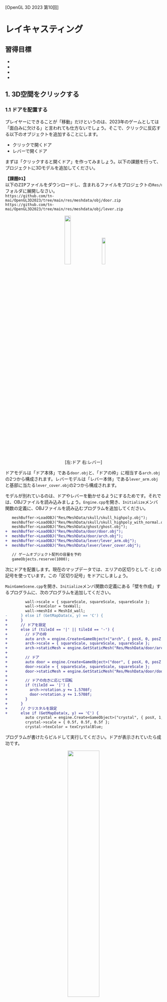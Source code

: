 [OpenGL 3D 2023 第10回]

# レイキャスティング

## 習得目標

* 
* 
* 
* 

## 1. 3D空間をクリックする

### 1.1 ドアを配置する

プレイヤーにできることが「移動」だけというのは、2023年のゲームとしては「面白みに欠ける」と言われても仕方ないでしょう。そこで、クリックに反応する以下のオブジェクトを追加することにします。

* クリックで開くドア
* レバーで開くドア

まずは「クリックすると開くドア」を作ってみましょう。以下の課題を行って、プロジェクトに3Dモデルを追加してください。

<pre class="tnmai_assignment">
<strong>【課題01】</strong>
以下のZIPファイルをダウンロードし、含まれるファイルをプロジェクトの<code>Res/meshdata</code>フォルダに展開しなさい。
<code>https://github.com/tn-mai/OpenGL3D2023/tree/main/res/meshdata/obj/door.zip</code>
<code>https://github.com/tn-mai/OpenGL3D2023/tree/main/res/meshdata/obj/lever.zip</code>
</pre>

<p align="center">
<img src="images/10_obj_door.png" width="20%" />&emsp;&emsp;<img src="images/10_obj_lever.png" width="14.75%" /><br>
[左:ドア 右:レバー]
</p>

ドアモデルは「ドア本体」である`door.obj`と、「ドアの枠」に相当する`arch.obj`の2つから構成されます。レバーモデルは「レバー本体」である`lever_arm.obj`と基部に当たる`lever_cover.obj`の2つから構成されます。

モデルが別れているのは、ドアやレバーを動かせるようにするためです。それでは、OBJファイルを読み込みましょう。`Engine.cpp`を開き、`Initialize`メンバ関数の定義に、OBJファイルを読み込むプログラムを追加してください。

```diff
   meshBuffer->LoadOBJ("Res/MeshData/skull/skull_highpoly.obj");
   meshBuffer->LoadOBJ("Res/MeshData/skull/skull_highpoly_with_normal.obj");
   meshBuffer->LoadOBJ("Res/MeshData/ghost/ghost.obj");
+  meshBuffer->LoadOBJ("Res/MeshData/door/door.obj");
+  meshBuffer->LoadOBJ("Res/MeshData/door/arch.obj");
+  meshBuffer->LoadOBJ("Res/MeshData/lever/lever_arm.obj");
+  meshBuffer->LoadOBJ("Res/MeshData/lever/lever_cover.obj");

   // ゲームオブジェクト配列の容量を予約
   gameObjects.reserve(1000);
```

次にドアを配置します。現在のマップデータでは、エリアの区切りとして`-`と`|`の記号を使っています。この「区切り記号」をドアにしましょう。

`MainGameScene.cpp`を開き、`Initialize`メンバ関数の定義にある「壁を作成」するプログラムに、次のプログラムを追加してください。

```diff
         wall->scale = { squareScale, squareScale, squareScale };
         wall->texColor = texWall;
         wall->meshId = MeshId_wall;
-      } else if (GetMapData(x, y) == 'C') {
+      }
+      // ドアを設定
+      else if (tileId == '|' || tileId == '-') {
+        // ドアの枠
+        auto arch = engine.Create<GameObject>("arch", { posX, 0, posZ });
+        arch->scale = { squareScale, squareScale, squareScale };
+        arch->staticMesh = engine.GetStaticMesh("Res/MeshData/door/arch.obj");
+
+        // ドア
+        auto door = engine.Create<GameObject>("door", { posX, 0, posZ });
+        door->scale = { squareScale, squareScale, squareScale };
+        door->staticMesh = engine.GetStaticMesh("Res/MeshData/door/door.obj");
+
+        // ドアの向きに応じて回転
+        if (tileId == '|') {
+          arch->rotation.y += 1.5708f;
+          door->rotation.y += 1.5708f;
+        }
+      }
+      // クリスタルを設定
+      else if (GetMapData(x, y) == 'C') {
         auto crystal = engine.Create<GameObject>("crystal", { posX, 1, posZ });
         crystal->scale = { 0.5f, 0.5f, 0.5f };
         crystal->texColor = texCrystalBlue;
```

プログラムが書けたらビルドして実行してください。ドアが表示されていたら成功です。

<p align="center">
<img src="images/10_result_0.jpg" width="45%" /><br>
</p>

### 1.2 円周率を定義する

ところで、角度を指定するたびに円周率や、円周率の1/2, 1/4を計算するのは退屈な作業です。そこで、`VecMath.h`に円周率を表す定数を追加しましょう。`VecMath.h`を開き、次のプログラムを追加してください。

```diff
 #ifndef VECMATH_H_INCLUDED
 #define VECMATH_H_INCLUDED
 #include <cmath>
+
+// 円周率
+constexpr float pi = 3.1415926535f;

 struct vec2 { float x, y; };
 struct vec3 { float x, y, z; };
```

ついでに、度数法と弧度法を変換する関数を定義しておきます。180度や90度、45度といった角度は`pi`, `pi / 2`, `pi / 4`なのでまだ分かりやすいのですが、120度は`(pi * 2) / 3`となって直感的ではありません。

そのため、プログラムでも度数法で記述できたほうが、意味が分かりやすくなります。弧度法に変換する関数は`radians`(ラジアンズ, 「弧度数」という意味), 度数法に変換する関数は`degrees`(デグリーズ, 「度数」という意味)という名前にします。

円周率の定義の下に、次のプログラムを追加してください。

```diff
 // 円周率
 constexpr float pi = 3.14159265f;
+
+// 度数法を弧度法に変換
+constexpr float radians(float deg)
+{
+  return deg * pi / 180.0f;
+}
+
+// 弧度法を度数法に変換
+constexpr float degrees(float rad)
+{
+  return rad * 180.0f / pi;
+}

 struct vec2 { float x, y; };
 struct vec3 { float x, y, z; };
```

さっそく、定義した関数を使ってドアの向きを変えるプログラムを書き直しましょう。`MainGameScene.cpp`を開き、ドアを回転させるプログラムを次のように変更してください。

```diff
         // ドアの向きに応じて回転
         if (tileId == '|') {
-          arch->rotation.y += 1.5708f;
-          door->rotation.y += 1.5708f;
+          arch->rotation.y += radians(90);
+          door->rotation.y += radians(90);
         }
       }
       // クリスタルを設定
```

元のプログラムと比べて、「90度回転させている」ことが分かりやすくなりました。

### 1.3 ドアを通れなくする

表示されたドアは幻で、通り抜けることができてしまいます。しかし、通り抜けられないように「壁」と同じ扱いにしてしまうと、ドアを開閉することができません。そこで、コライダーコンポーネントを設定して通り抜けられないようにします。

ドアを設定するプログラムに、コライダーコンポーネントを設定するプログラムを追加してください。

```diff
         auto door = engine.Create<GameObject>("door", { posX, 0, posZ });
         door->scale = { squareScale, squareScale, squareScale };
         door->staticMesh = engine.GetStaticMesh("Res/MeshData/door/door.obj");
+
+        // ドアのコライダーを設定
+        auto collider = door->AddComponent<AabbCollider>();
+        collider->aabb = { { -1, 0, -0.5f }, { 1, 2, 0.5f } };
+        collider->isStatic = true;

         // ドアの向きに応じて回転
         if (tileId == '|') {
           arch->rotation.y += radians(90);
           door->rotation.y += radians(90);
+          collider->aabb = { { -0.5f, 0, -1 }, { 0.5f, 2, 1 } };
         }
       }
```

次に、衝突したコライダー同士が重ならないようにするプログラムを追加します。`Engine.h`を開き、`WorldCollider`構造体の定義に次のプログラムを追加してください。

```diff
   // ワールド座標系のコライダーを表す構造体
   struct WorldCollider
   {
+    // 座標を変更する
+    void AddPosition(const vec3& v) {
+      origin->GetOwner()->position += v;
+      worldAabb.min += v;
+      worldAabb.max += v;
+    }
+
     AabbColliderPtr origin;
     AABB worldAabb;
```

`Engine.cpp`を開き、`HandleWorldColliderCollision`メンバ関数の定義を次のように変更してください。

```diff
 void Engine::HandleWorldColliderCollision(
   WorldColliderList* a, WorldColliderList* b)
 {
   // コライダー単位の衝突判定
-  for (const auto& colA : *a) {
-    for (const auto& colB : *b) {
+  for (auto& colA : *a) {
+    for (auto& colB : *b) {
       // スタティックコライダー同士は衝突しない
       if (colA.origin->isStatic && colB.origin->isStatic) {
```

ここで`const`を削除する理由は、コライダーの座標を変更できるようにするためです。続いて、`colA`と`colB`の二重for文の中に、次のプログラムを追加してください。

```diff
       if (Intersect(colA.worldAabb, colB.worldAabb, penetration)) {
         GameObject* goA = colA.origin->GetOwner();
         GameObject* goB = colB.origin->GetOwner();
+
+        // コライダーが重ならないように座標を調整
+        if ( ! colA.origin->isTrigger && ! colB.origin->isTrigger) {
+          if (colA.origin->isStatic) {
+            // Aは動かないのでBを移動させる
+            colB.AddPosition(penetration);
+          } else if (colB.origin->isStatic) {
+            // Bは動かないのでAを移動させる
+            penetration *= vec3{ -1, -1, -1 };
+            colA.AddPosition(penetration);
+          } else {
+            // AとBを均等に移動させる
+            penetration *= vec3{ 0.5f, 0.5f, 0.5f };
+            colB.AddPosition(penetration);
+            penetration *= vec3{ -1, -1, -1 };
+            colA.AddPosition(penetration);
+          }
+        }
 
         // イベント関数の呼び出し
         goA->OnCollision(colA.origin, colB.origin);
```

衝突判定を行う2つのコライダーについて、少なくとも片方が「トリガー指定」されている場合、重なっても問題はないので座標調整はしません。

トリガーではない場合は、互いに重ならないようにオブジェクトの座標を調整します。また「スタティック指定」されているオブジェクトは衝突によって移動することはないので、「スタティックではないオブジェクト」だけを移動させています。

プログラムが書けたらビルドして実行してください。ドアを通り抜けられなくなっていたら成功です。

<p align="center">
<img src="images/10_result_0.jpg" width="45%" /><br>
</p>

### 1.4 vec3型に演算子オーバーロードを追加する

`vec3`などのベクトル型の値`a`をN倍したいとき、現在は`a *= vec3{ N, N, N }`と書く必要があります。これはあまり分かりやすいとは言えません。そこで、`a *= N`と書けるように演算子オーバーロードを追加します。

`VecMath.h`を開き、次のプログラムを追加してください。

```diff
   return a;
 }
 inline vec3 operator*(const vec3& a, const vec3& b) { vec3 n = a; return n *= b; }
+
+// vec3とfloatの乗算
+inline vec3& operator*=(vec3& a, float b) { return a *= { b, b, b }; }
+inline vec3 operator*(const vec3& a, float b) { vec3 n = a; return n *= b; }
+inline vec3 operator*(float a, const vec3& b) { return b * a; }

 #endif // VECMATH_H_INCLUDED
```

いい機会なので、他の演算子オーバーロードも追加してしまいましょう。以下に「定義する演算子のリスト」を示します。

[x] vec3同士の`+=`, `+`演算子(実装済み)<br>
[x] vec3同士の`*=`, `*`演算子(実装済み)<br>
[x] vec3とfloatの`*=`, `*`演算子(実装済み)<br>
[ ] vec3とfloatの`+=`, `+`演算子<br>
[ ] vec3の単項`-`(たんこうマイナス)演算子<br>
[ ] vec3同士の`-=`, `-`演算子<br>
[ ] vec3とfloatの`-=`, `-`演算子<br>
[ ] vec3同士の`/=`, `/`演算子<br>
[ ] vec3とfloatの`/=`, `/`演算子<br>

それでは「vec3とfloatの`+=`, `+`演算子」から手を付けましょう。vec3同士の加算演算子の定義の下に、次のプログラムを追加してください。

```diff
   return a;
 }
 inline vec3 operator+(const vec3& a, const vec3& b) { vec3 n = a; return n += b; }
+
+// vec3とfloatの加算
+inline vec3& operator+=(vec3& a, float b) { return a += { b, b, b }; }
+inline vec3 operator+(const vec3& a, float b) { vec3 n = a; return n += b; }
+inline vec3 operator+(float a, const vec3& b) { return b + a; }

 // vec3同士の乗算
 inline vec3& operator*=(vec3& a, const vec3& b) 
```

演算子の記号を変えた以外は乗算と同じなので、コピー&ペーストで作成すると簡単です。ただし、書き換え漏れがないように最新の注意を払ってください。

>`Ctrl+F`で書き換えたい演算子記号を検索すると、検索した記号が強調表示(ハイライト)されます。書き換えていない項目が見えるようになるため、書き換え漏れを減らせるでしょう。

次に「vec3の単項`-`(マイナス)演算子」を定義します。単項`-`演算子は、`-42`のように負数を表す演算子です。`vec4`構造体の定義の下に、次のプログラムを追加してください。

```diff
 struct vec2 { float x, y; };
 struct vec3 { float x, y, z; };
 struct vec4 { float x, y, z, w; };
+
+// vec3の単項-演算子
+inline vec3 operator-(const vec3& a) { return { -a.x, -a.y, -a.z }; }

 // vec3同士の加算
 inline vec3& operator+=(vec3& a, const vec3& b)
```

ベクトル型の単項`-`演算子は、すべての要素を符号反転して返すだけです。

続いて「`-=`, `-`演算子」を定義します。`vec3`と`float`の加算を行う演算子の定義の下に、次のプログラムを追加してください。

```diff
 // vec3とfloatの加算
 inline vec3& operator+=(vec3& a, float b) { return a += { b, b, b }; }
 inline vec3 operator+(const vec3& a, float b) { vec3 n = a; return n += b; }
+
+// vec3同士の減算
+inline vec3& operator-=(vec3& a, const vec3& b)
+{
+  a.x -= b.x;
+  a.y -= b.y;
+  a.z -= b.z;
+  return a;
+}
+inline vec3 operator-(const vec3& a, const vec3& b) { vec3 n = a; return n -= b; }
+
+// vec3とfloatの減算
+inline vec3& operator-=(vec3& a, float b) { return a -= { b, b, b }; }
+inline vec3 operator-(const vec3& a, float b) { vec3 n = a; return n -= b; }
+inline vec3 operator-(float a, const vec3& b) { return vec3{ a, a, a } - b; }

 // vec3同士の乗算
 inline vec3& operator*=(vec3& a, const vec3& b) 
```
減算は交換法則が成り立たないため、`float / vec3`に対応する演算子の定義が加算や乗算とは異なります。これは次に定義する除算にも当てはまります。

<pre class="tnmai_assignment">
<strong>【課題02】</strong>
<code>vec3</code>型の除算演算子を定義しなさい。除算は交換法則が成り立たないことに注意すること。
</pre>

### 1.5 定義した演算子を使って衝突処理を書き直す

追加した演算子オーバーロードを使ってみましょう。コライダーを動かすプログラムを次のように変更してください。

```diff
             colB.AddPosition(penetration);
           } else if (colB.origin->isStatic) {
             // Bは動かないのでAを移動させる
-            penetration *= vec3{ -1, -1, -1 };
-            colA.AddPosition(penetration);
+            colA.AddPosition(-penetration);
           } else {
             // AとBを均等に移動させる
-            penetration *= vec3{ 0.5f, 0.5f, 0.5f };
-            colB.AddPosition(penetration);
-            penetration *= vec3{ -1, -1, -1 };
-            colA.AddPosition(penetration);
+            colB.AddPosition(penetration * 0.5f);
+            colA.AddPosition(penetration * -0.5f);
           }
         }
```

ささいな変更ですが、プログラムがすっきりして読みやすくなりました。演算子オーバーロードの良いところは、一度定義しさえすれば、以降はずっとこの読みやすい書き方ができる点です。

### 1.6 vec4型に演算子オーバーロードを追加する

`vec3`型と同様に、`vec4`型にも演算子オーバーロードを追加しましょう。まず単項`-`演算子を定義します。`vec3`と`float`の除算演算子の定義の下に、次のプログラムを追加してください。

```diff
 // vec3とfloatの除算
 inline vec3& operator/=(vec3& a, float b) { return a /= { b, b, b }; }
 inline vec3 operator/(const vec3& a, float b) { vec3 n = a; return n /= b; }
+
+// vec4の単項-演算子
+inline vec4 operator-(const vec4& a) { return { -a.x, -a.y, -a.z, -a.w }; }

 #endif // VECMATH_H_INCLUDED
```

続いて加算演算子を定義します。単項`-`演算子の定義の下に、次のプログラムを追加してください。

```diff
 inline vec3 operator/(const vec3& a, float b) { vec3 n = a; return n /= b; }

 // vec4の単項-演算子
 inline vec4 operator-(const vec4& a) { return { -a.x, -a.y, -a.z, -a.w }; }
+
+// vec4同士の加算
+inline vec4& operator+=(vec4& a, const vec4& b) 
+{
+  a.x += b.x;
+  a.y += b.y;
+  a.z += b.z;
+  a.w += b.w;
+  return a;
+}
+inline vec4 operator+(const vec4& a, const vec4& b) { vec4 n = a; return n += b; }
+
+// vec4とfloatの加算
+inline vec4& operator+=(vec4& a, float b) { return a += { b, b, b, b }; }
+inline vec4 operator+(const vec4& a, float b) { vec4 n = a; return n += b; }

 #endif // VECMATH_H_INCLUDED
```

`vec3`と`vec4`の演算子を比較すると、`vec4`の演算子は`vec3`の演算子に`w`要素の計算を追加しただけなことが分かります。

`vec4`の「定義する演算子のリスト」は次のとおりです。

[x] vec4の単項`-`(たんこうマイナス)演算子(実装済み)<br>
[x] vec4同士の`+=`, `+`演算子(実装済み)<br>
[ ] vec4同士の`*=`, `*`演算子<br>
[ ] vec4とfloatの`*=`, `*`演算子<br>
[ ] vec4とfloatの`+=`, `+`演算子<br>
[ ] vec4同士の`-=`, `-`演算子<br>
[ ] vec4とfloatの`-=`, `-`演算子<br>
[ ] vec4同士の`/=`, `/`演算子<br>
[ ] vec4とfloatの`/=`, `/`演算子<br>

<pre class="tnmai_assignment">
<strong>【課題03】</strong>
<code>vec4</code>用の「定義する演算子のリスト」について、まだ定義していない演算子をすべて定義し、演算子オーバーロードを完成させなさい。
</pre>

<pre class="tnmai_assignment">
<strong>【課題04】</strong>
<code>vec2</code>構造体の四則演算および単項マイナス演算子について、<code>vec3</code>や<code>vec4</code>を参考にして演算子オーバーロードを行いなさい。
</pre>

### 1.7 光線(レイ)とAABBの交差判定

3D空間をクリックするには、画面上のクリックした位置から一直線に光線を飛ばし、光線と交差するオブジェクトのうち最も近いオブジェクトを見つけます。

光線とオブジェクトのAABBの交差判定を行うために、光線を表す構造体を定義します。名前は`Ray`(レイ、「光線」という意味)とします。交差判定関数の名前は`Intersect`(インターセクト、「交差する」という意味)とします。`Collision.h`を開き、次のプログラムを追加してください。

```diff
   vec3 min;
   vec3 max;
 };
+
+/**
+* 光線
+*/
+struct Ray
+{
+  vec3 start;     // 光線の始点
+  vec3 direction; // 光線の向き
+};

 bool Intersect(const AABB& a, const AABB& b, vec3& penetration);
+bool Intersect(const AABB& a, const Ray& b, float& distance);

 #endif // COLLISION_H_INCLUDED
```

ある軸に垂直な2つの平面があるとき、その2平面の間の領域のことを「`Slab`(スラブ, 「厚板(あついた)」という意味)」といいます。AABBは「X, Y, Zの3軸のスラブが交差したもの」と考えることができます。

AABBと光線が交差している場合、3つのスラブと光線の公差範囲には重なっている部分が存在します。そのため、AABBと光線の交差は3つのスラブとの交差判定を行い、共通の交差範囲を求めることで判定できます。

<p align="center">
<img src="images/10_slab_ray_intersection.png" width="33%" />
</p>

上の図は、2つの光線R1とR2が2DのAABBと交差する様子を示しています。光線R1はAABBと交差しません。なぜなら、XスラブとYスラブの交差範囲が重ならないからです。対して、光線R2は2つのスラブの交差範囲が重なっています。そのため、交差することが分かります。

光線の向きベクトルは「光線が一定時間にX, Y, Zの各軸方向に移動する比率」と考えられます。そのため、ある軸における「発射点からスラブまでの距離」を、向きベクトルの同じ軸成分で割ることで「交差開始時間」と「交差終了時間」が求められます。

ただし、光線とスラブが平行な場合、軸成分が0になるため時間を求めることができません。この場合は「発射点がスラブ内にあるかどうか」で判定します。

それでは、スラブと光線の交差判定を行う関数を定義しましょう。関数名は`IntersectSlab`(インターセクト・スラブ, 「スラブの交差」という意味)」とします。`Collision.cpp`を開き、AABB同士の`Intersect`関数の定義の下に、次のプログラムを追加してください。

```diff
   penetration = { 0, 0, signedLength.z };
   return true;
 }
+
+/**
+* スラブ(ある軸に垂直な2平面に囲まれた範囲)と光線の交差判定
+*
+* @param[in]  min       スラブの開始距離
+* @param[in]  max       スラブの終了距離
+* @param[in]  start     光線の発射点
+* @param[in]  direction 光線の向き
+* @param[out] tmin      AABBと光線の交差開始距離
+* @param[out] tmax      AABBと光線の交差終了距離
+*
+* @retval true  交差している
+* @retval false 交差していない
+*/
+bool IntersectSlab(float min, float max, float start, float direction,
+  float& tmin, float& tmax)
+{
+  // 光線がスラブと平行な場合
+  // 発射点がスラブ内にあれば交差している、外にあれば交差していない
+  if (abs(direction) < 0.0001f) {
+    return (start >= min) && (start <= max);
+  }
+
+  // 光線とスラブが交差する開始時刻と終了時刻を求める
+  float t0 = (min - start) / direction;
+  float t1 = (max - start) / direction;
+
+  // 時刻の早い側を開始時刻とする
+  if (t0 > t1) {
+    std::swap(t0, t1);
+  }
+
+  // 共通の公差範囲を求める
+  // 以前の開始時刻と今回の開始時刻を比較し、遅いほうを選択
+  if (t0 > tmin) {
+    tmin = t0;
+  }
+
+  // 共通の公差範囲を求める
+  // 以前の終了時刻と今回の終了時刻を比較し、早いほうを選択
+  if (t1 < tmax) {
+    tmax = t1;
+  }
+
+  // 「開始時刻 <= 終了時刻」の場合は交差している
+  return tmin <= tmax;
+}
```

続いて、AABBと光線の交差判定を行う`Intersect`関数を定義します。`IntersectSlab`関数の定義の下に、次のプログラムを追加してください。

```diff
   penetration = { 0, 0, signedLength.z };
   return true;
 }
+
+/**
+* AABBと光線の交差判定
+*
+* @param[in]  aabb     判定対象のAABB
+* @param[in]  ray      判定対象の光線
+* @param[out] distance 光線がAABBと最初に交差する距離
+*
+* @retval true  交差している
+* @retval false 交差していない
+*/
+bool Intersect(const AABB& aabb, const Ray& ray, float& distance)
+{
+  // 共通の交差範囲
+  float tmin = 0;
+  float tmax = FLT_MAX;
+
+  // Xスラブとの交差判定
+  if ( ! IntersectSlab(aabb.min.x, aabb.max.x,
+    ray.start.x, ray.direction.x, tmin, tmax)) {
+    return false; // 交差していない
+  }
+
+  // Yスラブとの交差判定
+  if ( ! IntersectSlab(aabb.min.y, aabb.max.y,
+    ray.start.y, ray.direction.y, tmin, tmax)) {
+    return false; // 交差していない
+  }
+
+  // Zスラブとの交差判定
+  if ( ! IntersectSlab(aabb.min.z, aabb.max.z,
+    ray.start.z, ray.direction.z, tmin, tmax)) {
+    return false; // 交差していない
+  }
+
+  // 交点までの距離を設定
+  distance = tmin;
+  return true; // 交差している
+}
```

このプログラムは、3つのスラブについて交差判定を行うために`IntersectSlab`関数を呼び出します。すべてのスラブの交差範囲が重なっていたら、交点までの距離を設定して`true`を返します。重なっていなければ`false`を返します。

### 1.8 マウスカーソルの座標から光線を飛ばす

次にクリックした座標を発射点とする光線を作成します。これはゲームエンジンに定義します。関数名は`GetRayFromMousePosition`(ゲット・レイ・フロム・マウスポジション)とします。`Engine.h`を開き、`Engine`クラスの定義に次のプログラムを追加してください。

```diff
   {
     return meshBuffer->GetStaticMesh(name);
   }
+
+  /**
+  * マウス座標から発射される光線を取得する
+  *
+  * @return マウス座標から発射される光線
+  */
+  Ray GetRayFromMousePosition() const;

 private:
   // ワールド座標系のコライダーを表す構造体
```

次に`Engine.cpp`を開き、`GetAspectRatio`メンバ関数の定義の下に、次のプログラムを追加してください。

```diff
   const vec2 size = GetFramebufferSize();
   return size.x / size.y;
 }
+
+/**
+* マウス座標から発射される光線を取得する
+*/
+Ray Engine::GetRayFromMousePosition() const
+{
+}

 /**
 * ゲームエンジンを初期化する
```

マウスポインタの座標は「スクリーン座標系」で定義されます。しかし、必要なのはワールド座標系の座標です。そこで、座標系の変換を繰り返して「スクリーン座標系」から「ワールド座標系」に持っていく必要があります。

必要な変換は以下のとおりです

>スクリーン座標系→NDC座標系→クリップ座標系→ビュー座標系→ワールド座標系

まずはマウスカーソルの座標を取得しましょう。`GetRayFromMousePosition`メンバ関数の定義に次のプログラムを追加してください。

```diff
 */
 Ray Engine::GetRayFromMousePosition() const
 {
+  // スクリーン座標系のマウスカーソル座標を取得
+  double x, y;
+  glfwGetCursorPos(window, &x, &y);
 }
```

次に、スクリーン座標系からNDC座標系へと変換します。ここでは、ニア平面の座標`nearPos`(ニア・ポス)とファー平面の座標`farPos`(ファー・ポス)を定義します。

NDC座標系は-1～+1の範囲の座標系なので、スクリーン座標系を画面サイズで割れば求められます。それから、OpenGLではスクリーン座標系のY軸は下がプラス、NDC座標系のY軸は上がプラスなので、Y軸を符号反転します。

マウスカーソル座標を取得するプログラムの下に、次のプログラムを追加してください。

```diff
   // スクリーン座標系のマウスカーソル座標を取得
   double x, y;
   glfwGetCursorPos(window, &x, &y);
+
+  // スクリーン座標系からNDC座標系に変換
+  int w, h;
+  glfwGetFramebufferSize(window, &w, &h);
+  vec3 nearPos = {
+    static_cast<float>(x / w * 2 - 1),
+    -static_cast<float>(y / h * 2 - 1),
+    -1 };
+  vec3 farPos = { nearPos.x, nearPos.y, 1 };
 }
```

次にNDC座標系からクリップ座標系へと変換します。この変換は、頂点シェーダで行う計算、GPUが内部で行う「wによる除算」を逆に実行することで実現できます。スクリーン座標系からNDC座標系に変換するプログラムの下に、次のプログラムを追加してください。

```diff
     -static_cast<float>(y / h * 2 - 1),
     -1 };
   vec3 farPos = { nearPos.x, nearPos.y, 1 };
+
+  // 深度値の計算結果が-1～+1になるようなパラメータA, Bを計算
+  // 頂点シェーダの値を一致させること
+  const float near = 0.35f;
+  const float far = 1000;
+  const float A = -2 * far * near / (far - near);
+  const float B = (far + near) / (far - near);
+
+  // NDC座標系からクリップ座標系に変換
+  nearPos *= near;
+  farPos *= far;
+  nearPos.z = (nearPos.z - A) / B;
+  farPos.z = (farPos.z - A) / B;
 }
```

続いて、クリップ座標系からビュー座標系に変換します。これにはFOVの比率とアスペクト比を利用します。NDC座標系からクリップ座標系へと変換するプログラムの下に、次のプログラムを追加してください。

```diff
   farPos *= far;
   nearPos.z = (nearPos.z - A) / B;
   farPos.z = (farPos.z - A) / B;
+
+  // クリップ座標系からビュー座標系に変換
+  const float aspectRatio = static_cast<float>(w) / static_cast<float>(h);
+  const float fovScale = GetFovScale();
+  nearPos.x /= fovScale / aspectRatio;
+  nearPos.y /= fovScale;
+  farPos.x /= fovScale / aspectRatio;
+  farPos.y /= fovScale;
 }
```

このプログラムは除算が多く含まれますが、除算は四則演算のなかでも特に遅いため、式を変形して乗算に置き換えることにします。上のプログラムを次のように書き換えてください。

```diff
   // クリップ座標系からビュー座標系に変換
   const float aspectRatio = static_cast<float>(w) / static_cast<float>(h);
-  const float fovScale = GetFovScale();
-  nearPos.x /= fovScale / aspectRatio;
-  nearPos.y /= fovScale;
-  farPos.x /= fovScale / aspectRatio;
-  farPos.y /= fovScale;
+  const float invFovScale = 1.0f / GetFovScale();
+  nearPos.x *= invFovScale * aspectRatio;
+  nearPos.y *= invFovScale;
+  farPos.x *= invFovScale * aspectRatio;
+  farPos.y *= invFovScale;
 }
```

このように、うまく式を変形することで、計算に時間のかかる除算の回数を減らすことができます。ゲームのようなリアルタイムアプリケーションでは、除算のように計算時間のかかる処理を避けることが重要です。

>`invFovScale`(インブ・エフオーブイ・スケール、「FOVスケールの逆数」という意味)変数の`inv`は`inverse`(インバース、「逆」という意味)の短縮形です。

次に、ビュー座標系からワールド座標系へ変換します。ワールド座標系からビュー座標系への変換では「カメラの回転の逆」の回転をしました。ビュー座標系からワールド座標系への変換はその逆なので、素直にカメラの回転を適用すればOKです。

また、ワールド座標系からビュー座標系への変換では、「カメラ座標を減算してから回転」していました。ビュー座標系からワールド座標系への変換では逆に「回転してからカメラの座標を加算」します。

クリップ座標系からビュー座標系へと変換するプログラムの下に、次のプログラムを追加してください。

```diff
   nearPos.y *= invFovScale;
   farPos.x *= invFovScale * aspectRatio;
   farPos.y *= invFovScale;
+
+  // ビュー座標系からワールド座標系に変換
+  const float cameraSinY = std::sin(camera.rotation.y);
+  const float cameraCosY = std::cos(camera.rotation.y);
+  nearPos = {
+    nearPos.x * cameraCosY - near * cameraSinY,
+    nearPos.y,
+    nearPos.x * -cameraSinY - near * cameraCosY };
+  nearPos += camera.position;
+
+  farPos = {
+    farPos.x * cameraCosY - far * cameraSinY,
+    farPos.y,
+    farPos.x * -cameraSinY - far * cameraCosY };
+  farPos += camera.position;
 }
```

最後に、光線の向きベクトルを求めます。向きベクトルは「正規化」する必要があることに注意してください。ベクトルを正規化するには、ベクトルを「ベクトルの長さ」で割ります。

ビュー座標系からワールド座標系へと変換するプログラムの下に、次のプログラムを追加してください。

```diff
     farPos.y,
     farPos.x * -cameraSinY - far * cameraCosY };
   farPos += camera.position;
+
+  // 近平面の座標と遠平面の座標から光線の向きベクトルを求める
+  vec3 direction = farPos - nearPos;
+  const float length = sqrt(
+    direction.x * direction.x +
+    direction.y * direction.y +
+    direction.z * direction.z);
+  direction *= 1.0f / length;
+
+  return Ray{ nearPos, direction };
 }
```

これで、マウス座標から光線を作成できるようになりました。

### 1.9 ゲームエンジンに光線とコライダーの交差判定を追加する

次に、ゲームエンジンが管理するゲームオブジェクトと光線の交差判定を行うメンバ関数を定義します。関数名は`Raycast`(レイキャスト、「光線を投じる」という意味)とします。

`Engine.h`を開き、`GetRayFromMousePosition`メンバ関数宣言の下に、次のプログラムを追加してください。

```diff
   * @return マウス座標から発射される光線
   */
   Ray GetRayFromMousePosition() const;
+
+  // 光線の交差判定結果
+  struct RaycastHit
+  {
+    AabbColliderPtr collider; // 最初に光線と交差したコライダー
+    vec3 point;               // 最初の交点の座標
+    float distance;           // 最初の交点までの距離
+  };
+
+  /**
+  * 交差判定の対象になるかどうかを調べる述語型
+  *
+  * @param collider 判定するコライダー
+  * @param distance 光線とコライダーの交点までの距離
+  *
+  * @retval true  交差判定の対象になる
+  * @retval false 交差判定の対象にならない
+  */ 
+  using RaycastPredicate =
+    std::function<bool(const AabbColliderPtr& collider, float distance)>;
+
+  /**
+  * 光線とコライダーの交差判定
+  *
+  * @param ray     光線
+  * @param hitInfo 光線と最初に交差したコライダーの情報
+  * @param pred    交差判定を行うコライダーを選別する述語
+  *
+  * @retval true  コライダーと交差した
+  * @retval false どのコライダーとも交差しなかった
+  */
+  bool Raycast(const Ray& ray, RaycastHit& hitInfo,
+    const RaycastPredicate& pred) const;

private:
  // ワールド座標系のコライダーを表す構造体
```

`ReycastHit`(レイキャスト・ヒット)構造体は、光線と交差したコライダーの情報を表します。`RaycastPredicate`(レイキャスト・プレディケート)は、光線との交差判定を行うコライダーかどうかを判定する「述語」です(プレディケートは「述語」という意味)。

「述語」は「ある引数が条件を満たすかどうかをboolで返す関数」のことです。基本的には別の関数に引数として渡されます。述語が単体の関数として使われることは滅多にありません。述語の例としては、`std::find_if`や`std::sort`に渡すラムダ式が挙げられます。

続いて`Raycast`メンバ関数を定義します。`Engine.cpp`を開き、`GetRayFromMousePosition`メンバ関数の定義の下に、次のプログラムを追加してください。

```diff
   direction *= 1.0f / length;

   return Ray{ nearPos, direction };
 }
+
+/**
+* 光線とコライダーの交差判定
+*/
+bool Engine::Raycast(const Ray& ray, RaycastHit& hitInfo,
+  const RaycastPredicate& pred) const
+{
+  // 交点の情報を初期化
+  hitInfo.collider = nullptr;
+  hitInfo.distance = FLT_MAX;
+
+  for (const auto& go : gameObjects) {
+    for (const auto& collider : go->colliders) {
+      // AABBをワールド座標系に変換
+      const AABB worldAabb = {
+        collider->aabb.min * go->scale + go->position,
+        collider->aabb.max * go->scale + go->position };
+
+      // 光線との交差判定
+      float d;
+      if ( ! Intersect(aabb, ray, d)) {
+        continue;
+      }
+
+      // 交差判定の対象でなければ飛ばす
+      if ( ! pred(collider, d)) {
+        continue;
+      }
+
+      // より発射点に近い交点を持つコライダーを選ぶ
+      if (d < hitInfo.distance) {
+        hitInfo.collider = collider;
+        hitInfo.distance = d;
+      }
+    } // for colliders
+  } // for gameObjects
+
+  // 交差するコライダーがあれればtrue、なければfalseを返す
+  if (hitInfo.collider) {
+    // 交点の座標を計算
+    hitInfo.point = ray.start + ray.direction * hitInfo.distance;
+    return true;
+  }
+  return false;
+}

 /**
 * ゲームエンジンを初期化する
```

これで、光線とゲームオブジェクトの交差判定ができるようになりました。

### 1.9 マウスクリックを判定する機能を追加する

それでは、`Raycast`関数を使ってマウスクリックで開くドアを作成しましょう。しかし、その前に「マウスクリック」を判定する機能を作成します。

例えば、クリックで取得可能な物体が2つ重なっているとします。`GetMouseButton`関数でクリックを判定する場合、物体をクリックしたとき、1フレーム目に手前の物体を取得し、2フレーム目に奥の物体を取得した判定になります。

これを防ぐには、ぴったり1フレームだけボタンを押してすぐに離す必要があるのですが、そんな操作は格闘ゲームでもないかぎり誰もやりたくはないはずです。

そこで、ボタンが押されてから一定時間以内にボタンが離された場合を「クリック」として判定することにします。まず`Engine`クラスにクリック判定のための変数をついかします。`Engine.h`を開き、シーン変数の定義の下に次のプログラムを追加してください。

```diff
   float deltaTime = 0;     // 前回更新からの経過時間
   ScenePtr scene;     // 実行中のシーン
   ScenePtr nextScene; // 次のシーン
+
+  // クリックと判定する速度
+  static constexpr float mouseClickSpeed = 0.3f;
+
+  // マウスボタンの状態
+  struct MouseButton {
+    bool current = false;  // 現在フレームのボタンの状態
+    bool previous = false; // 前フレームのボタンの状態
+    bool click = false;    // クリックの状態
+    float timer = 0;       // ボタンが押されている時間
+  };
+  MouseButton mouseButtons[3];

   // 点光源
   PointLight pointLight = {
```

次に`Engine.cpp`を開き、`Update`メンバ関数の定義に次のプログラムを追加してください。

```diff
   if (deltaTime >= 0.5f) {
     deltaTime = 1.0f / 60.0f;
   }
+
+  // マウスボタンの状態を取得
+  for (size_t i = 0; i < std::size(mouseButtons); ++i) {
+    MouseButton& e = mouseButtons[i];
+    e.previous = e.current;
+    e.current = glfwGetMouseButton(window, GLFW_MOUSE_BUTTON_LEFT + i);
+
+    // 押されている時間を更新
+    if (e.previous) {
+      e.timer += deltaTime;
+    } else {
+      e.timer = 0;
+    }
+
+    // 以下の条件を全て満たす場合はクリックと判定
+    // - 前フレームで押されている
+    // - 現在フレームで押されていない
+    // - 押されている時間が0.3秒以下
+    if (e.previous && !e.current && e.timer <= mouseClickSpeed) {
+      e.click = true;
+    } else {
+      e.click = false;
+    }
+  } // for i

   // シーンの切り替え
   if (nextScene) {
```

これで、マウスクリックの有無が分かるようになりました。次に、この情報を取得するメンバ関数を追加します。`Engine.h`を開き、`GetMouseButton`メンバ関数の宣言の下に、次の宣言を追加してください。

```diff
   vec2 GetMousePosition() const;

   // マウスのボタンが押されていたらtrue, 押されていなければfalseを返す
   bool GetMouseButton(int button) const;
+
+  /**
+  * マウスボタンのクリック状態を取得する
+  *
+  * @param button 調べるボタンを示すマクロ定数(GLFW_MOUSE_BUTTON_LEFT等)
+  *
+  * @retval true  押されている
+  * @retval false 押されていない
+  */
+  bool GetMouseClick(int button) const;

   // フレームバッファの大きさを取得する
   vec2 GetFramebufferSize() const;
```

続いて`Engine.cpp`を開き、`GetMosueButton`メンバ関数の定義の下に、次のプログラムを追加してください。

```diff
 bool Engine::GetMouseButton(int button) const
 {
   return glfwGetMouseButton(window, button) == GLFW_PRESS;
 }
+
+/**
+* マウスボタンのクリック状態を取得する
+*/
+bool Engine::GetMouseClick(int button) const
+{
+  // 範囲外のボタン番号は無視
+  if (button < GLFW_MOUSE_BUTTON_LEFT || button > GLFW_MOUSE_BUTTON_MIDDLE) {
+    return false;
+  }
+  return mouseButtons[button].click;
+}

 /**
 * フレームバッファの大きさを取得する
```

### 1.10 クリックでドアを開ける

それではクリックでドアを開けられるようにしましょう。`MainGameScene.cpp`を開き、`State_Playing`メンバ関数の定義に次のプログラムを追加してください。

```diff
     // 状態を「ゲームオーバー」に変更
     state = &MainGameScene::State_GameOver;
   }
+
+  // 左クリックでオブジェクトを操作する
+  if (engine.GetMouseClick(GLFW_MOUSE_BUTTON_LEFT)) {
+    // クリックした位置から光線を飛ばす
+    const Ray ray = engine.GetRayFromMousePosition();
+    Engine::RaycastHit hitInfo;
+    const bool hit = engine.Raycast(ray, hitInfo,
+      [](const AabbColliderPtr& collider, float distance) {
+        // 交点が1m以内で、プレイヤーでないなら判定対象になる
+        return distance < 1 && collider->GetOwner()->name != "player";
+      });
+
+    if (hit) {
+      GameObject* owner = hitInfo.collider->GetOwner();
+
+      // 光線がドアに衝突したらドアを開ける
+      if (owner->name == "door") {
+        owner->position.y = -2; // ドアを床下に移動
+      }
+    } // if hit
+  } // if GetMouseClick

   // 実験的に視野角を操作
   float fovY = engine.GetFovY();
```

ドアを開けるとき、うまい具合にドアを回転させられると良いのですが、そのためには少し複雑な座標計算が必要となります。そこで、今回は床下に隠すことにしました。

プログラムが書けたらビルドして実行してください。まず距離をおいてドアをクリックしてみてください。ドアは反応しないはずです。次に、ドアに少し近づいてクリックを繰り返してください。ある距離まで近づいてクリックしたとき、ドアが消えたら成功です。

<p align="center">
<img src="images/10_result_1.jpg" width="45%" /><br>
</p>

>**【1章のまとめ】**
>
>* 
>* 
>* 

<div style="page-break-after: always"></div>

## 2. マップオブジェクト

### 2.1 マップデータにオブジェクトを追加する

次はレバーと連動して開くドアを作成しましょう。ただ、現在のマップデータには「連動するオブジェクト」を表現する方法がありません。そこで、マップデータにオブジェクトを定義する行を追加します。

オブジェクト定義行には以下のデータを含めることにします。

| データ名 | 説明 |
|:--------:|:-----|
| 種類 | 「オブジェクトに追加するコンポーネント」を決めるデータです。今回は`lever`(レバー)と`remote_door`(リモート・ドア)の2種類を作成します。 |
| 名前 | ゲームオブジェクトの`name`メンバ変数に設定する文字列です。「空白を含まない文字列」であれば、どんな文字でも指定できます。 |
| X座標<br>Y座標 | マップデータの左上を原点(0, 0)として、右方向が+X、下方向が+Yとなるように指定します。 |
| 向き | オブジェクトのY軸回転を度数法で指定します。 |
| 連動元オブジェクトの名前 | 種類が「リモート・ドア」の場合、ドアを開くためのレバーの名前を指定します。レバーには何も指定しません。 |

それと、「コメント行」が使えるとデータの説明などを書けるので便利です。そこで、行の先頭が`//`の場合はコメント行として扱うことにします。

`maze00.txt`を開き、迷路データを次のように変更してください。

```diff
 ###########
 # S #G#   #
-# C # ##-##
-##-## |   #
+#   # ##-##
+## ## |   #
 #   ###=###
 ###-##   E#
 #    # ## #
 #E   #    #
 ##-###-##-#
 #E   #    #
 ##-###-##-#
 #   |  #  #
 ###########
+
+// マップオブジェクトのデータ
+// 種類      名前    X座標 Y座標 向き 連動元オブジェクトの名前
+lever        lever0  3     2     0
+remote_door  door0   2     3     180  lever0
```

>スタート地点のすぐ下にある`C`を消したのは、レバー操作の結果を見やすくするためです。その下の`-`を消したのは、`remote_door`で置き換えるためです。<br>
>マップデータを変更している場合は、`lever`と`remote_door`の座標をスタート地点から操作しやすい位置に変更してください。

要素の間は1つ以上の空白で区切ることにします。上のテキストでは、表形式として見えるように空白の数を調整しています。

それでは、追加したオブジェクトデータを読み込むプログラムを作成しましょう。データの読み込みには`sscanf`(エス・スキャン・エフ)関数を使います。

`scanf`関数が「標準入力」からデータを読み取るのに対して、`sscanf`は「指定したバッファ」からデータを読み取ります。それ以外の書式指定の方法などは`scanf`と`sscanf`で違いはありません。

なお、`sscanf`を含むいくつかのC標準関数はMicrosoftが独自に非推奨としており、そのままでは使うことができません。これらの関数を使えるようにするには特別なマクロを定義する必要があります。

`MainGameScene.cpp`を開き、次のプログラムを追加してください。

```diff
 /**
 * @file MainGameScene.cpp
 */
+#define _CRT_SECURE_NO_WARNINGS
 #include "MainGameScene.h"
 #include "PlayerComponent.h"
```

`_CRT_SECURE_NO_WARNINGS`(シーアールティ・セキュア・ノー・ワーニングス)マクロ定数には「Microsoftのセキュリティ警告を無効化する」という効果があります。このマクロ定数は、関数が定義されたヘッダファイルより前に書いておく必要があります。

次にオブジェクトのデータを読み込みます。マップデータを読み込むプログラムの下に、次のプログラムを追加してください。

```diff
     } // for x
   } // for y
   ifs.ignore(); // 改行を飛ばす
+
+  // マップオブジェクトを読み込む
+  int readLines = mapSizeY + 1; // 読み込んだ行数
+  while ( ! ifs.eof()) {
+    // 1行読み込む
+    std::string s;
+    std::getline(ifs, s);
+    ++readLines;
+
+    // 行が2文字未満、または行頭がダブルスラッシュの場合、行を無視する
+    if (s.size() < 2 || (s[0] == '/' && s[1] == '/')) {
+      continue;
+    }
+
+    // オブジェクトデータを読み込む
+    char type[100];       // 1: オブジェクトの種類
+    char name[100];       // 2: オブジェクトの識別名
+    vec3 pos;             // 3,4: オブジェクトの座標
+    float rotY;           // 5: オブジェクトのY軸回転
+    char linkedName[100]; // 6: 連動するオブジェクトの識別名
+
+    const int count = sscanf(s.c_str(), "%99s %99s %f %f %f %99s",
+      type, name, &pos.x, &pos.z, &rotY, linkedName);
+
+    // 読み込みに成功したフィールド数が5個未満なら、行を無視する
+    if (count < 5) {
+      // 2個以上読み込めたなら、オブジェクト定義行(ただしエラーがある)とみなす
+      if (count >= 2) {
+        LOG_WARNING("maze00.txtの%d行目にエラーがあります(種類=%s 名前=%s)",
+          readLines, type, name);
+      }
+      continue;
+    } // if count
+  } // while

   // 床を作成
   auto floor = engine.Create<GameObject>("floor");
```

### 2.2 マップオブジェクトの基底クラスを定義する

続いて、読み込んだデータからマップオブジェクトを作成します。マップオブジェクトはコンポーネントとして定義することにします。

同じマップオブジェクトでも、レバーやリモートドアのように種類が異なると、動作も異なるはずです。しかし、マップオブジェクトを操作する側(=メインゲームシーン)からすると、種類によらず同じ関数で操作できるほうが便利です。

そこで、マップオブジェクトに共通の機能を持つ基底クラスを定義し、レバーやドアはその派生クラスとして作成することにします。規定クラスの名前は`MapObject`(マップ・オブジェクト)とします。

プロジェクトの`Src`フォルダに`MapObject.h`という名前のヘッダファイルを追加してください。追加したファイルを開き、次のプログラムを追加してください。

```diff
+/**
+* @file MapObject.h
+*/
+#ifndef MAPOBJECT_H_INCLUDED
+#define MAPOBJECT_H_INCLUDED
+#include "Engine/Component.h"
+#include <vector>
+
+// 先行宣言
+class MapObject;
+using MapObjectPtr = std::shared_ptr<MapObject>;
+
+/**
+* マップに配置するオブジェクト
+*/
+class MapObject : public Component
+{
+public:
+  MapObject() = default;
+  virtual ~MapObject() = default;
+
+  /**
+  * クリックされたときに呼び出される関数
+  */
+  void OnClick()
+  {
+    if (Action() == ActionResult::executeRemoteAction) {
+      InvokeRemoteAction();
+    }
+  }
+
+  /**
+  * 遠隔操作を実行する
+  */
+  void InvokeRemoteAction()
+  {
+    for (auto& e : remoteObjects) {
+      e->RemoteAction(this);
+    }
+  }
+
+  /**
+  * 遠隔操作するマップオブジェクトを追加する
+  *
+  * @param object 遠隔操作するマップオブジェクト
+  */
+  void AddRemoteObject(const MapObjectPtr& object)
+  {
+    remoteObjects.push_back(object);
+  }
+
+  // Action関数の実行結果
+  enum class ActionResult {
+    noRemoteAction,      // リモートアクションを実行しない
+    executeRemoteAction, // リモートアクションを実行する
+  };
+
+  /**
+  * 自分がクリックされたときに実行される仮想関数
+  */
+  virtual ActionResult Action() { return ActionResult::executeRemoteAction; }
+
+  /**
+  * 関連付けられたオブジェクトがクリックされたときに呼び出される仮想関数
+  *
+  * @param linkedObject 呼び出し元のマップオブジェクト
+  */
+  virtual void RemoteAction(MapObject* linkedObject) {}
+
+private:
+  // 遠隔操作するマップオブジェクトの配列
+  std::vector<MapObjectPtr> remoteObjects;
+};
+
+#endif // MAPOBJECT_H_INCLUDED
```

各マップオブジェクトは、`Action`仮想関数と`RemoteAction`仮想関数をオーバーライドすることで、種類ごとに独自の動作(「レバーを動かす」等)を実装します。メインゲームシーンは、クリックを検出したら`OnClick`メンバ関数を呼び出します。

### 2.3 レバーコンポーネントを作成する

それではレバーコンポーネントを作成しましょう。名前は`SimpleLever`(シンプル・レバー)とします。プロジェクトの`Src`フォルダに`SimpleLever.h`という名前のヘッダファイルを追加してください。追加したファイルを開き、次のプログラムを追加してください。

```diff
+/**
+* @file SimpleLever.h
+*/
+#ifndef SIMPLELEVER_H_INCLUDED
+#define SIMPLELEVER_H_INCLUDED
+#include "MapObject.h"
+#include "Engine/Engine.h"
+
+/**
+* 他のオブジェクトを操作するレバー
+*/
+class SimpleLever : public MapObject
+{
+public:
+  SimpleLever() = default;
+  virtual ~SimpleLever() = default;
+
+  // 初期化
+  virtual void Awake() override
+  {
+    GameObject* owner = GetOwner();
+    Engine* engine = owner->GetEngine();
+    owner->staticMesh = engine->GetStaticMesh("Res/MeshData/lever/lever_arm.obj");
+
+    auto collider = owner->AddComponent<AabbCollider>();
+    collider->aabb = { {-0.5f, 0, -0.5f }, { 0.5f, 1, 0.5f } };
+    collider->isTrigger = true;
+
+    auto cover = engine->Create<GameObject>(
+      owner->name, owner->position, owner->rotation);
+    cover->staticMesh = engine->GetStaticMesh("Res/MeshData/lever/lever_cover.obj");
+  }
+};
+
+#endif // SIMPLELEVER_H_INCLUDED
```

### 2.4 リモートドア・コンポーネントを作成する

次に、リモートドア・コンポーネントを作成します。名前は`RemoteDoor`(リモート・ドア)とします。プロジェクトの`Src`フォルダに`RemoteDoor.h`という名前のヘッダファイルを追加してください。追加したファイルを開き、次のプログラムを追加してください。

```diff
+/**
+* @file RemoteDoor.h
+*/
+#ifndef REMOTEDOOR_H_INCLUDED
+#define REMOTEDOOR_H_INCLUDED
+#include "MapObject.h"
+#include "Engine/Engine.h"
+
+/**
+* 遠隔操作で開くドア
+*/
+class RemoteDoor : public MapObject
+{
+public:
+  RemoteDoor() = default;
+  virtual ~RemoteDoor() = default;
+
+  // 初期化
+  virtual void Awake() override
+  {
+    GameObject* owner = GetOwner();
+    Engine* engine = owner->GetEngine();
+    owner->staticMesh = engine->GetStaticMesh("Res/MeshData/door/door.obj");
+
+    auto collider = owner->AddComponent<AabbCollider>();
+    collider->aabb = { { -1, 0, -0.5f }, { 1, 2, 0.5f } };
+    if (owner->rotation.y == radians(90) || owner->rotation.y == radians(270)) {
+      collider->aabb = { { -0.5f, 0, -1 }, { 0.5f, 2, 1 } };
+    }
+    collider->isStatic = true;
+
+    auto arch = engine->Create<GameObject>(
+      owner->name, owner->position, owner->rotation);
+    arch->staticMesh = engine->GetStaticMesh("Res/MeshData/door/arch.obj");
+  }
+
+  // ドアを開ける
+  virtual void RemoteAction(MapObject* linkedObject) override
+  {
+    // ドアを床下に移動
+    GetOwner()->position.y = -2;
+  }
+};
+
+#endif // REMOTEDOOR_H_INCLUDED
```

`RemoteDoor`コンポーネントは、`RemoteAction`メンバ関数でドアを開けるように設定します。このコンポーネントを`SimplLever::AddRemoteObject`メンバ関数の引数に指定すると、ドアをリモート操作できるようになります。

### 2.5 レバーとドアをゲーム空間に配置する

作成したコンポーネントを使って、ゲーム空間にレバーとリモートドアを配置しましょう。`MainGameScene.cpp`を開き、`SimpleLever.h`と`RemoteDoor.h`をインクルードしてください。

```diff
 #include "MainGameScene.h"
 #include "PlayerComponent.h"
 #include "GoalEvent.h"
+#include "SimpleLever.h"
+#include "RemoteDoor.h"
 #include "EnemySkull.h"
 #include "TitleScene.h"
```

次に、作成したマップオブジェクトを記録する配列を追加します。配列名は`mapObjects`(マップ・オブジェクツ)とします。`Initialize`メンバ関数にある、マップオブジェクトを読み込むプログラムの先頭に、次のプログラムを追加してください。

```diff
   ifs.ignore(); // 改行を飛ばす

   // マップオブジェクトを読み込む
+  std::vector<MapObjectPtr> mapObjects;
+  mapObjects.reserve(100); // とりあえず100個予約
   int readLines = mapSizeY + 1; // 読み込んだ行数
   while (!ifs.eof()) {
```

`mapObjects`配列は、`maze00.txt`に指定した「連動元オブジェクト」を検索するために使用します。

続いて、読み込んだデータを使えるように変換します。読み込んだフィールド数をチェックするプログラムの下に、次のプログラムを追加してください。

```diff
         LOG_WARNING("maze00.txtの%d行目にエラーがあります(種類=%s 名前=%s)",
           readLines, type, name);
       }
       continue;
     } // if count
+
+    // マップ座標をワールド座標に変換
+    pos.x = (pos.x + 0.5f) * squareSize;
+    pos.y = 0;
+    pos.z = (pos.z + 0.5f) * squareSize;
+
+    // 度数法から弧度法に変換
+    rotY = radians(rotY);
+
+    // 読み込みに成功したフィールド数が6個以上なら「連動元オブジェクト」を検索する
+    MapObjectPtr linkedObject; // 連動元オブジェクト
+    if (count >= 6) {
+      auto i = std::find_if(mapObjects.begin(), mapObjects.end(),
+        [linkedName](const MapObjectPtr& e)
+        { return e->GetOwner()->name == linkedName; });
+      if (i != mapObjects.end()) {
+        linkedObject = *i;
+      }
+    } // if count
   } // while

   // 床を作成
```

それでは、レバーとリモートドアを配置するプログラムを追加しましょう。データを変換するプログラムの下に、次のプログラムを追加してください。

```diff
         linkedObject = *i;
       }
     } // if count
+
+    // レバーを作成
+    if (strcmp(type, "lever") == 0) {
+      auto lever = engine.Create<GameObject>(name, pos, { 0, rotY, 0 });
+      mapObjects.push_back(lever->AddComponent<SimpleLever>());
+    }
+    // リモートドアを作成
+    else if (strcmp(type == "remote_door") == 0) {
+      auto door = engine.Create<GameObject>(name, pos, { 0, rotY, 0 });
+      auto component = door->AddComponent<RemoteDoor>();
+      if (linkedObject) {
+        linkedObject->AddRemoteObject(component);
+      }
+      mapObjects.push_back(component);
+    }
   } // while

   // 床を作成
```

プログラムが書けたらビルドして実行してください。部屋の中にレバーが表示されていたら成功です。

<p align="center">
<img src="images/10_result_2.jpg" width="45%" /><br>
</p>

### 2.6 コンポーネントを検索できるようにする

次に、レイが交差したゲームオブジェクトが`MapObject`コンポーネントを持っている場合、`MapObject`の`OnClick`メンバ関数を呼び出す処理を作成します。

そのために、指定した型のコンポーネントを検索する機能を作成しましょう。関数名は`GetComponent`(ゲット・コンポーネント)とします。`GameObject.h`を開き、`AddComponent`メンバ関数の定義の下に、次のプログラムを追加してください。

```diff
     p->Awake();
     return p;
   }
+
+  /**
+  * コンポーネントを検索する
+  *
+  * 多くのコンポーネントを持つゲームオブジェクトに対して使用すると、検索に時間がかかる場合があるので注意。
+  *
+  * @tparam T 検索するコンポーネントの型
+  * 
+  * @retval nullptr以外 T型の最初のコンポーネントへのポインタ
+  * @retval nullptr    T型のコンポーネントを持っていない
+  */
+  template<typename T>
+  std::shared_ptr<T> GetComponent()
+  {
+    for (auto& e : components) {
+      // shared_ptrの場合はdynamic_castではなくdynamic_pointer_castを使う
+      auto p = std::dynamic_pointer_cast<T>(e);
+      if (p) {
+        return p; // 見つかったコンポーネントを返す
+      }
+    }
+    return nullptr; // 見つからなかったのでnullptrを返す
+  }

   // ゲームオブジェクトからコンポーネントを削除する
   void RemoveDestroyedComponent();
```

このプログラムは、`範囲for`によってゲームオブジェクトが持つ全てのコンポーネントをループ処理します。

型の判定には`dynamic_pointer_cast`(ダイナミック・ポインタ・キャスト)関数テンプレートを使います。`shared_ptr`は通常のポインタではなくクラスなので、`dynamic_cast`が使えないからです。

さて、`dynamic_pointer_cast`関数テンプレートは、`dynamic_cast`と同様に「動的キャスト」または「実行時型変換(じっこうじ・かたへんかん)」と呼ばれる変換を行います。

>「動的」は`dynamic`(ダイナミック)の訳語です。プログラミング言語では「実行時」、つまり「プログラムが実行されているとき」という意味になります。

この変換では、引数で指定されたポインタが`T`型または`T`の派生クラスの場合に変換が成功し、ポインタを`shared_ptr<T>`型に変換した値を返します。ポインタが`T`と無関係のクラスの場合は変換に失敗し、空のポインタを返します。

一般に「動的キャストは時間がかかるため避けるべき」とされています。ただし、今回のように「オブジェクトのポインタから、そのオブジェクトが特定のクラスを継承しているかどうかを知りたい」という場合、選択の余地はありません。

>キャストに指定できる型に条件を設けるなど、何らかの制限を追加することで、独自のより高速な動的キャストを作成することはできます。

それでは、`MapObject`コンポーネントを取得し、`OnClick`メンバ関数を呼び出すプログラムを作成しましょう。`MainGameScene.cpp`を開き、`Raycast`を行うプログラムに次のプログラムを追加してください。

```diff
       // 光線がドアに衝突したらドアを開ける
       if (owner->name == "door") {
         owner->position.y = -2; // ドアを床下に移動
       }
+
+      // MapObjectコンポーネントを持っていたら、MapObject::OnClickを実行する
+      auto p = owner->GetComponent<MapObject>();
+      if (p) {
+        p->OnClick();
+      }
     } // if hit
   } // if GetMouseClick
```

プログラムが書けたらビルドして実行してください。レバーをクリックしたときにドアが消えたら成功です。

<p align="center">
<img src="images/10_result_3.jpg" width="45%" /><br>
</p>

### 2.7 X軸回転を追加する

クリックしたときに何もレバーが反応しないと、操作に成功したのかどうかがユーザーに伝わりません。そこで、レバーを傾けることで、操作できたことが分かるようにしましょう。

現在、ゲームオブジェクトはY軸で回転させられるようになっています。しかし、Y軸回転ではレバーを傾ける向きに回転させることができません。レバーを傾けるには、ゲームオブジェクトをX軸やZ軸で回転できるようにする必要があります。

まず、以下の手順でX軸の回転機能を追加します。

1. 頂点シェーダに、X軸回転用のユニフォーム変数を追加する
2. 頂点シェーダに、ベクトル(座標や法線)をX軸とY軸で回転させる関数を追加する。
3. 頂点シェーダの頂点座標と法線を回転させるプログラムを、2で作成した関数で置き換える。
4. X軸回転用のsin,cosをGPUメモリにコピーするプログラムを追加する。

それでは、ユニフォーム変数を追加するところから始めましょう。`standard.vert`を開き、プログラムからの入力変数を定義するプログラムを次のように変更してください。

```diff
 // プログラムからの入力
 layout(location=0) uniform vec3 scale; // 拡大率
 layout(location=1) uniform vec3 position; // 位置
-layout(location=2) uniform vec2 sinCosY;  // Y軸回転
+layout(location=2) uniform vec4 sinCosXY;  // X,Y軸回転

 // アスペクト比と視野角による拡大率
 layout(location=3) uniform vec2 aspectRatioAndScaleFov;
 ```

このプログラムでは、 ロケーション番号の消費を避けるため、X軸回転とY軸回転の変数を一つの`vec4`型にまとめています。

次に、ベクトルを回転させる関数を定義します。今回追加する「X軸回転」は、数学における「XY平面」上の回転の公式を、「ZY平面」に変換することで得られます。XY平面の回転は以下の公式で求められるのでした。

>```txt
>x' = x * cosθ - y * sinθ
>y' = x * sinθ + y * cosθ
>```

X軸回転は「ZY平面」上の回転なので、上の式の`x`および`x'`を、`-z`および`-z'`に置き換えます。マイナスになるのは、OpenGLのZ軸と数学のX軸では向きが逆だからです。結果として以下の式が得られます。

>```txt
>-z' = -z * cosθ - y * sinθ
>y' = -z * sinθ + y * cosθ
>```

`-z'`を`z'`にするために、Z座標を求める式の両辺に`-1`を掛けます。すると、以下の式が得られます。

>```txt
>z' = z * cosθ + y * sinθ
>y' = -z * sinθ + y * cosθ
>```

これが「OpenGLにおけるZY平面上の回転の公式」です。

それでは、回転を行う関数を定義しましょう。関数名は`RotateXY`(ローテート・エックス・ワイ、「X, Yの順に回転させる」という意味)とします。カメラ用のユニフォーム変数の定義の下に、次のプログラムを追加してください。

 ```diff
 layout(location=4) uniform vec3 cameraPosition; // カメラの位置
 layout(location=5) uniform vec2 cameraSinCosY;  // カメラのY軸回転
+
+/**
+* ベクトルを回転させる
+*
+* @param v       回転させるベクトル
+* @param sinCosX X軸回転に使用するsinとcosの値
+* @param sinCosY Y軸回転に使用するsinとcosの値
+*
+* @return ベクトルvを、X軸->Y軸の順番で回転させたベクトル
+*/
+vec3 RotateXY(vec3 v, vec2 sinCosX, vec2 sinCosY)
+{
+  // X軸回転
+  v.zy = vec2(
+    v.z * sinCosX.y + v.y * sinCosX.x,
+    -v.z * sinCosX.x + v.y * sinCosX.y);
+
+  // Y軸回転
+  v.xz = vec2(
+    v.x * sinCosY.y + v.z * sinCosY.x,
+    -v.x * sinCosY.x + v.z * sinCosY.y);
+
+  return v;
+}

 void main()
 {
```

続いて、`RotateXY`関数を使って、頂点座標と法線を回転させるプログラムを置き換えましょう。頂点座標と法線をローカル座標系からワールド座標系へ変換するプログラムを、次のように変更してください。

```diff
   // ローカル座標系からワールド座標系に変換
   vec3 pos = inPosition * scale;
-  float sinY = sinCosY.x;
-  float cosY = sinCosY.y;
-  gl_Position.x = pos.x * cosY + pos.z * sinY;
-  gl_Position.y = pos.y;
-  gl_Position.z = pos.x * -sinY + pos.z * cosY;
+  gl_Position.xyz = RotateXY(pos, sinCosXY.xy, sinCosXY.zw);
   gl_Position.xyz += position;

   outPosition = gl_Position.xyz;

   // ワールド法線を計算
-  outNormal = vec3(inNormal.x * cosY + inNormal.z * sinY,
-                   inNormal.y,
-                   inNormal.x * -sinY + inNormal.z * cosY);
+  outNormal = RotateXY(inNormal, sinCosXY.xy, sinCosXY.zw);

  // ワールド座標系からビュー座標系に変換
  pos = gl_Position.xyz - cameraPosition;
```

これで、3DモデルのX軸回転をシェーダ・プログラムで実行できるようになりました。

最後に、C++プログラム側をX軸回転の情報をGPUメモリコピーするように変更します。`Engine.cpp`を開き、`DrawGameObject`メンバ関数の定義にある「ユニフォーム変数にデータをコピー」するプログラムを、次のように変更してください。

```diff
     glProgramUniform4fv(prog3D, 100, 1, e->color);
     glProgramUniform3fv(prog3D, 0, 1, &e->scale.x);
     glProgramUniform3fv(prog3D, 1, 1, &e->position.x);
-    glProgramUniform2f(prog3D, 2, sin(e->rotation.y), cos(e->rotation.y));
+    glProgramUniform4f(prog3D, 2,
+      sin(e->rotation.x), cos(e->rotation.x),
+      sin(e->rotation.y), cos(e->rotation.y));

     // 描画に使うテクスチャを指定
     if (e->texColor) {
```

これで、ゲームオブジェクトのX軸回転が、実際の描画に反映されるようになりました。

### 2.8 レバーをX軸回転させる

X軸回転を利用してレバーを回転させましょう。`SimpleLever.h`を開き、`SimpleLever`クラスの定義に次のプログラムを追加してください。

```diff
       owner->name, owner->position, owner->rotation);
     cover->staticMesh = engine->GetStaticMesh("Res/MeshData/lever/lever_cover.obj");
   }
+
+  // レバー状態の更新
+  virtual void Update(float deltaTime) override
+  {
+    // レバーを目標回転角に向かって回転させる
+    if (currentTime < endTime) {
+      currentTime += deltaTime;
+      if (currentTime >= endTime) {
+        currentTime = endTime;
+      }
+      const float t = currentTime / endTime;
+      GetOwner()->rotation.x = startRotX + (endRotX - startRotX) * t;
+    }
+  }
+
+  // レバーがクリックされたときに実行される関数
+  virtual ActionResult Action() override
+  {
+    // レバーの回転を設定
+    startRotX = GetOwner()->rotation.x;
+    endRotX = radians(60);
+    currentTime = 0;
+    endTime = 1.0f;
+
+    return ActionResult::executeRemoteAction;
+  }
+
+private:
+  float startRotX = 0;   // レバーの回転開始角度
+  float endRotX = 0;     // レバーの回転終了角度
+  float currentTime = 0; // 回転の経過時間
+  float endTime = 0;     // レバーの回転終了時間
 };

 #endif // SIMPLELEVER_H_INCLUDED
```

プログラムが書けたらビルドして実行してください。レバーをクリックしたとき、レバーが回転して斜めになったら成功です。

<p align="center">
<img src="images/10_result_4.jpg" width="45%" /><br>
</p>

>**【2章のまとめ】**
>
>* 
>* 
>* 

<div style="page-break-after: always"></div>